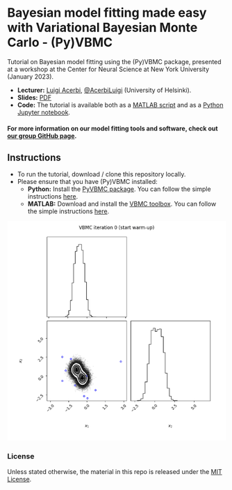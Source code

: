 # Bayesian model fitting made easy with Variational Bayesian Monte Carlo - (Py)VBMC

Tutorial on Bayesian model fitting using the (Py)VBMC package, presented at a workshop at the Center for Neural Science at New York University (January 2023).

- **Lecturer:** [Luigi Acerbi](https://www.helsinki.fi/en/researchgroups/machine-and-human-intelligence), [@AcerbiLuigi](https://twitter.com/AcerbiLuigi) (University of Helsinki).
- **Slides:** [PDF](./acerbi-bayes-nyu-jan2023.pdf)
- **Code:** The tutorial is available both as a [MATLAB script](./nyu2023_bayes_tutorial_matlab.m) and as a [Python Jupyter notebook](./nyu2023_bayes_tutorial_python.ipynb).

#### For more information on our model fitting tools and software, check out [our group GitHub page](https://github.com/acerbilab).

## Instructions

- To run the tutorial, download / clone this repository locally.
- Please ensure that you have (Py)VBMC installed:
  - **Python:** Install the [PyVBMC package](https://github.com/acerbilab/pyvbmc). You can follow the simple instructions [here](https://acerbilab.github.io/pyvbmc/installation.html).
  - **MATLAB:** Download and install the [VBMC toolbox](https://github.com/acerbilab/vbmc). You can follow the simple instructions [here](https://github.com/acerbilab/vbmc#installation).

![PyVBMC demo](vbmc_animation.gif)

### License

Unless stated otherwise, the material in this repo is released under the [MIT License](LICENSE).

